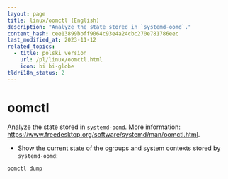 ```yaml
---
layout: page
title: linux/oomctl (English)
description: "Analyze the state stored in `systemd-oomd`."
content_hash: cee13899bbff9064c93e4a24cbc270e781786eec
last_modified_at: 2023-11-12
related_topics:
  - title: polski version
    url: /pl/linux/oomctl.html
    icon: bi bi-globe
tldri18n_status: 2
---
```

# oomctl

Analyze the state stored in `systemd-oomd`.
More information: <https://www.freedesktop.org/software/systemd/man/oomctl.html>.

- Show the current state of the cgroups and system contexts stored by `systemd-oomd`:

`oomctl dump`
